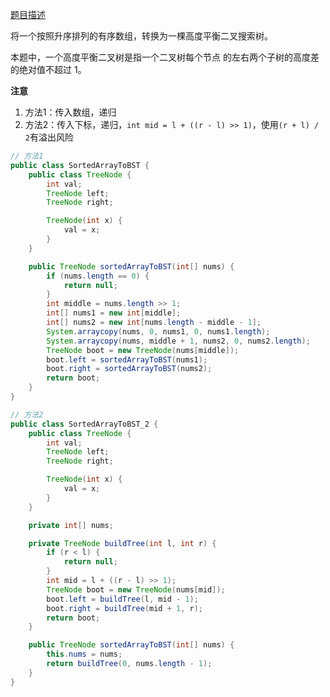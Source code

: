 [题目描述](https://leetcode-cn.com/problems/convert-sorted-array-to-binary-search-tree/)

将一个按照升序排列的有序数组，转换为一棵高度平衡二叉搜索树。

本题中，一个高度平衡二叉树是指一个二叉树每个节点 的左右两个子树的高度差的绝对值不超过 1。

**注意**
1. 方法1：传入数组，递归
2. 方法2：传入下标，递归，`int mid = l + ((r - l) >> 1)`，使用`(r + l) / 2`有溢出风险

```java
// 方法1
public class SortedArrayToBST {
    public class TreeNode {
        int val;
        TreeNode left;
        TreeNode right;

        TreeNode(int x) {
            val = x;
        }
    }

    public TreeNode sortedArrayToBST(int[] nums) {
        if (nums.length == 0) {
            return null;
        }
        int middle = nums.length >> 1;
        int[] nums1 = new int[middle];
        int[] nums2 = new int[nums.length - middle - 1];
        System.arraycopy(nums, 0, nums1, 0, nums1.length);
        System.arraycopy(nums, middle + 1, nums2, 0, nums2.length);
        TreeNode boot = new TreeNode(nums[middle]);
        boot.left = sortedArrayToBST(nums1);
        boot.right = sortedArrayToBST(nums2);
        return boot;
    }
}
```

```java
// 方法2
public class SortedArrayToBST_2 {
    public class TreeNode {
        int val;
        TreeNode left;
        TreeNode right;

        TreeNode(int x) {
            val = x;
        }
    }

    private int[] nums;

    private TreeNode buildTree(int l, int r) {
        if (r < l) {
            return null;
        }
        int mid = l + ((r - l) >> 1);
        TreeNode boot = new TreeNode(nums[mid]);
        boot.left = buildTree(l, mid - 1);
        boot.right = buildTree(mid + 1, r);
        return boot;
    }

    public TreeNode sortedArrayToBST(int[] nums) {
        this.nums = nums;
        return buildTree(0, nums.length - 1);
    }
}
```